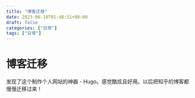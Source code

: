 ```yaml
---
title: "博客迁移"
date: 2023-06-10T01:48:51+08:00
draft: false
categories: ["日常"]
tags: ["日常"]
---
```


# 博客迁移

发现了这个制作个人网站的神器 - Hugo。感觉酷炫且好用。以后把知乎的博客都慢慢迁移过来！
